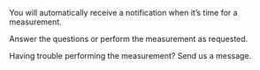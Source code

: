 You will automatically receive a notification when it’s time for a measurement.

Answer the questions or perform the measurement as requested.

Having trouble performing the measurement? Send us a message.

